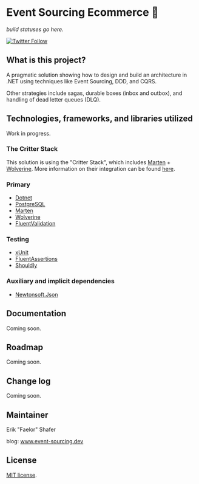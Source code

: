 # Event Sourcing Ecommerce 🛒

*build statuses go here.*

[![Twitter Follow](https://img.shields.io/twitter/url?label=reach%20me%20%40Faelor&style=social&url=https%3A%2F%2Ftwitter.com%2Ffaelor)](https://twitter.com/faelor)

## What is this project?

A pragmatic solution showing how to design and build an architecture in .NET using techniques like Event Sourcing, DDD, and CQRS.

Other strategies include sagas, durable boxes (inbox and outbox), and handling of dead letter queues (DLQ).

## Technologies, frameworks, and libraries utilized

Work in progress.

### The Critter Stack

This solution is using the "Critter Stack", which includes [Marten](https://github.com/JasperFx/marten) + [Wolverine](https://github.com/JasperFx/wolverine). More information on their integration can be found [here](https://wolverine.netlify.app/guide/durability/marten.html).

### Primary

- [Dotnet](https://dotnet.microsoft.com/)
- [PostgreSQL](https://www.postgresql.org/)
- [Marten](https://github.com/JasperFx/marten)
- [Wolverine](https://github.com/JasperFx/wolverine)
- [FluentValidation](https://github.com/FluentValidation/FluentValidation)

### Testing
-  [xUnit](https://github.com/xunit/xunit)
- [FluentAssertions](https://github.com/fluentassertions/fluentassertions)
- [Shouldly](https://github.com/shouldly/shouldly)

### Auxiliary and implicit dependencies
- [Newtonsoft.Json](https://github.com/JamesNK/Newtonsoft.Json)

## Documentation

Coming soon.

## Roadmap

Coming soon.

## Change log

Coming soon.

## Maintainer

Erik "Faelor" Shafer

blog: www.event-sourcing.dev

## License

[MIT license](./LICENSE).